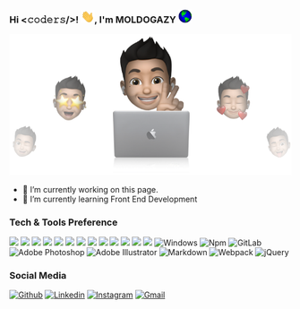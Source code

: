 

### Hi <𝚌𝚘𝚍𝚎𝚛𝚜/>! <img src="https://github.com/MOLDOGAZY/MOLDOGAZY/blob/main/wave.gif?raw=true" width="24px" />, I'm MOLDOGAZY <img src="https://github.com/MOLDOGAZY/MOLDOGAZY/blob/main/globe.gif?raw=true" width="24px" />

<p align="center">
  <img src="https://github.com/MOLDOGAZY/MOLDOGAZY/raw/main/GitHub-bg.png" />
</p>

- 🔭 I’m currently working on this page. 
- 🌱 I’m currently learning Front End Development  

 

### Tech & Tools Preference

<img src = "https://img.shields.io/badge/-HTML5-E34F26?style=flat&logo=html5&logoColor=white"> <img src = "https://img.shields.io/badge/-CSS3-1572B6?style=flat&logo=css3&logoColor=white">
<img src="https://img.shields.io/badge/-Bootstrap-563D7C?style=flat&logo=bootstrap&logoColor=white">
<img src="https://img.shields.io/badge/-JavaScript-eed718?style=flat&logo=javascript&logoColor=ffffff">
<img src="https://img.shields.io/badge/-Sass-cc6699?style=flat&logo=sass&logoColor=ffffff">
<img src="https://img.shields.io/badge/-React-000000?style=flat&logo=react&logoColor=00c8ff">
<img src="https://img.shields.io/badge/-Node.js-3C873A?style=flat&logo=Node.js&logoColor=white">
<img src="http://img.shields.io/badge/-Google%20Cloud%20Platform-4285F4?style=flat&logo=google%20cloud&logoColor=white">
<img src="http://img.shields.io/badge/-Git-F1502F?style=flat&logo=git&logoColor=FFFFFF">
<img src="http://img.shields.io/badge/-Github-000000?style=flat&logo=github&logoColor=FFFFFF">
<img src="http://img.shields.io/badge/-VS%20Code-007ACC?style=flat&logo=visual%20studio%20code&logoColor=white">
<img src="http://img.shields.io/badge/-Heroku-430098?style=flat&logo=heroku&logoColor=white">
<img src="http://img.shields.io/badge/-Vercel-black?style=flat&logo=vercel&logoColor=white">
![Windows](http://img.shields.io/badge/-Windows-0078D6?style=flat-square&logo=windows&logoColor=ffffff)
![Npm](https://img.shields.io/badge/-npm-CB3837?style=flat-square&logo=npm)
![GitLab](https://img.shields.io/badge/-GitLab-FCA121?style=flat-square&logo=gitlab)
![Adobe Photoshop](http://img.shields.io/badge/-Abode%20Photoshop-26C9FF?style=flat-square&logo=adobe-photoshop&logoColor=ffffff)
![Adobe Illustrator](https://img.shields.io/badge/-Illustrator-333333?style=flat&logo=adobe-illustrator)
![Markdown](https://img.shields.io/badge/-Markdown-000000?style=flat-square&logo=markdown)
![Webpack](https://img.shields.io/badge/-Webpack-8DD6F9?style=flat-square&logo=Webpack&logoColor=gray)
![jQuery](https://img.shields.io/badge/-jQuery-0769AD?style=flat-square&logo=jQuery&logoColor=white)
<!--<img src="https://img.shields.io/badge/-Firebase-FFA611?style=flat&logo=firebase&logoColor=FFFFFF">
-->

### Social Media
[![Github](https://img.shields.io/badge/-Github-333?style=flat&logo=Github&logoColor=white)](https://github.com/ukmoldogazy)
[![Linkedin](https://img.shields.io/badge/-LinkedIn-blue?style=flat&logo=Linkedin&logoColor=white)](https://www.linkedin.com/in/ukmoldogazy)
[![Instagram](https://img.shields.io/badge/-Instagram-c13584?style=flat&labelColor=c13584&logo=instagram&logoColor=white)](https://www.instagram.com/ukmoldogazy/)
[![Gmail](https://img.shields.io/badge/-Gmail-c14438?style=flat&logo=Gmail&logoColor=white)](mailto:moldogazy.kabylbekov.kk@gmail.com)
